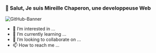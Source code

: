 <h3>👋 Salut, Je suis Mireille Chaperon, une developpeuse Web</h3>

![GitHub-Banner](https://user-images.githubusercontent.com/59967912/179404682-c6900601-f886-46c4-b231-7be7f1c3bb03.png)
 
- 👀 I’m interested in ...
- 🌱 I’m currently learning ...
- 💞️ I’m looking to collaborate on ...
- 📫 How to reach me ...

<!---
WebDevMoco/WebDevMoco is a ✨ special ✨ repository because its `README.md` (this file) appears on your GitHub profile.
You can click the Preview link to take a look at your changes.
--->
